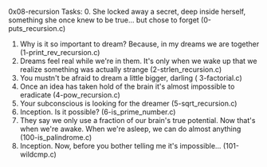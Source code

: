 0x08-recursion
Tasks:
0. She locked away a secret, deep inside herself, something she once knew to be true... but chose to forget (0-puts_recursion.c)
1. Why is it so important to dream? Because, in my dreams we are together (1-print_rev_recursion.c)
2. Dreams feel real while we're in them. It's only when we wake up that we realize something was actually strange (2-strlen_recursion.c)
3. You mustn't be afraid to dream a little bigger, darling ( 3-factorial.c)
4. Once an idea has taken hold of the brain it's almost impossible to eradicate (4-pow_recursion.c)
5. Your subconscious is looking for the dreamer (5-sqrt_recursion.c)
6. Inception. Is it possible? (6-is_prime_number.c)
7. They say we only use a fraction of our brain's true potential. Now that's when we're awake. When we're asleep, we can do almost anything (100-is_palindrome.c)
8. Inception. Now, before you bother telling me it's impossible... (101-wildcmp.c)
